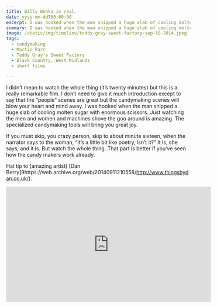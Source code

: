 ```yaml
---
title: Willy Wonka is real.
date: yyyy-mm-ddT00:00:00
excerpt: I was hooked when the man snipped a huge slab of cooling molten sugar with enormous scissors.
summary: I was hooked when the man snipped a huge slab of cooling molten sugar with enormous scissors.
image: /static/img/timeline/teddy-gray-sweet-factory-sep-10-2014.jpeg
tags:
  - candymaking
  - Martin Parr
  - Teddy Gray's Sweet Factory
  - Black Country, West Midlands
  - short films

---
```


I didn’t mean to watch the whole thing (it’s twenty minutes) but this is a really remarkable film. I don’t need to give it much introduction except to say that the “people” scenes are great but the candymaking scenes will blow your heart and mind away. I was hooked when the man snipped a huge slab of cooling molten sugar with enormous scissors. Just watching the men and women and machines shove the goo around is amazing. The specialized candymaking tools will bring you great joy.

If you must skip, you crazy person, skip to about minute sixteen, when the narrator says to the woman, “It’s a little bit like poetry, isn’t it?” It is, she says, and it is. But watch the whole thing. That part is better if you’ve seen how the candy makers work already.

Hat tip to (amazing artist) [Dan Berry]9https://web.archive.org/web/20140911210558/http://www.thingsbydan.co.uk/).

<iframe width="560" height="315" src="https://www.youtube.com/embed/OU4m3TF8Xbc?si=aSk7xRYMtgrbNGRu" title="YouTube video player" frameborder="0" allow="accelerometer; autoplay; clipboard-write; encrypted-media; gyroscope; picture-in-picture; web-share" referrerpolicy="strict-origin-when-cross-origin" allowfullscreen></iframe>
